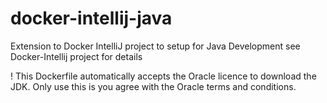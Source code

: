 # docker-intellij-java
Extension to Docker IntelliJ project to setup for Java Development see Docker-Intellij project for details

! This Dockerfile automatically accepts the Oracle licence to download the JDK. Only use this is you agree with the
Oracle terms and conditions.
